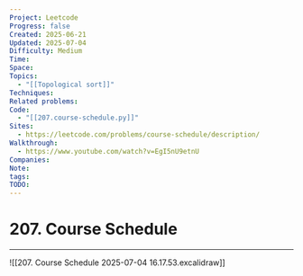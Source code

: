 ```yaml
---
Project: Leetcode
Progress: false
Created: 2025-06-21
Updated: 2025-07-04
Difficulty: Medium
Time: 
Space: 
Topics:
  - "[[Topological sort]]"
Techniques: 
Related problems: 
Code:
  - "[[207.course-schedule.py]]"
Sites:
  - https://leetcode.com/problems/course-schedule/description/
Walkthrough:
  - https://www.youtube.com/watch?v=EgI5nU9etnU
Companies: 
Note: 
tags: 
TODO: 
---
```

# 207. Course Schedule
---
![[207. Course Schedule 2025-07-04 16.17.53.excalidraw]]